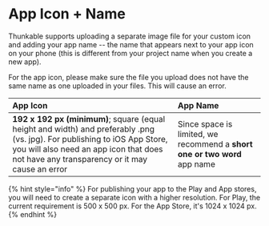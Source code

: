 # App Icon + Name

Thunkable supports uploading a separate image file for your custom icon and adding your app name -- the name that appears next to your app icon on your phone \(this is different from your project name when you create a new app\).

For the app icon, please make sure the file you upload does not have the same name as one uploaded in your files. This will cause an error.

| App Icon | App Name |
| :--- | :--- |
| **192 x 192 px \(minimum\)**; square \(equal height and width\) and preferably .png \(vs. jpg\). For publishing to iOS App Store, you will also need an app icon that does not have any transparency or it may cause an error | Since space is limited, we recommend a **short one or two word** app name |

{% hint style="info" %}
For publishing your app to the Play and App stores, you will need to create a separate icon with a higher resolution. For Play, the current requirement is 500 x 500 px. For the App Store, it's 1024 x 1024 px.
{% endhint %}

